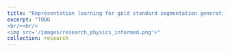 ```yaml
---
title: "Representation learning for gold standard segmentation generation"
excerpt: "TODO
<br/><br/>
<img src='/images/research_physics_informed.png'>"
collection: research
---
```


